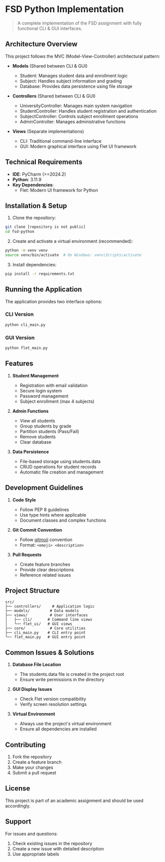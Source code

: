 # FSD Python Implementation

> A complete implementation of the FSD assignment with fully functional CLI & GUI interfaces.

## Architecture Overview

This project follows the MVC (Model-View-Controller) architectural pattern:

- **Models** (Shared between CLI & GUI)
  - Student: Manages student data and enrollment logic
  - Subject: Handles subject information and grading
  - Database: Provides data persistence using file storage
- **Controllers** (Shared between CLI & GUI)

  - UniversityController: Manages main system navigation
  - StudentController: Handles student registration and authentication
  - SubjectController: Controls subject enrollment operations
  - AdminController: Manages administrative functions

- **Views** (Separate implementations)
  - CLI: Traditional command-line interface
  - GUI: Modern graphical interface using Flet UI framework

## Technical Requirements

- **IDE**: PyCharm (>=2024.2)
- **Python**: 3.11.9
- **Key Dependencies**:
  - Flet: Modern UI framework for Python

## Installation & Setup

1. Clone the repository:

```bash
git clone [repository is not public]
cd fsd-python
```

2. Create and activate a virtual environment (recommended):

```bash
python -m venv venv
source venv/bin/activate  # On Windows: venv\Scripts\activate
```

3. Install dependencies:

```bash
pip install -r requirements.txt
```

## Running the Application

The application provides two interface options:

### CLI Version

```bash
python cli_main.py
```

### GUI Version

```bash
python flet_main.py
```

## Features

1. **Student Management**

   - Registration with email validation
   - Secure login system
   - Password management
   - Subject enrollment (max 4 subjects)

2. **Admin Functions**

   - View all students
   - Group students by grade
   - Partition students (Pass/Fail)
   - Remove students
   - Clear database

3. **Data Persistence**
   - File-based storage using students.data
   - CRUD operations for student records
   - Automatic file creation and management

## Development Guidelines

1. **Code Style**

   - Follow PEP 8 guidelines
   - Use type hints where applicable
   - Document classes and complex functions

2. **Git Commit Convention**

   - Follow [gitmoji](https://gitmoji.dev/) convention
   - Format: `<emoji> <description>`

3. **Pull Requests**
   - Create feature branches
   - Provide clear descriptions
   - Reference related issues

## Project Structure

```
src/
├── controllers/     # Application logic
├── models/         # Data models
├── views/          # User interfaces
│   ├── cli/       # Command line views
│   └── flet_ui/   # GUI views
├── core/           # Core utilities
├── cli_main.py    # CLI entry point
└── flet_main.py   # GUI entry point
```

## Common Issues & Solutions

1. **Database File Location**

   - The students.data file is created in the project root
   - Ensure write permissions in the directory

2. **GUI Display Issues**

   - Check Flet version compatibility
   - Verify screen resolution settings

3. **Virtual Environment**
   - Always use the project's virtual environment
   - Ensure all dependencies are installed

## Contributing

1. Fork the repository
2. Create a feature branch
3. Make your changes
4. Submit a pull request

## License

This project is part of an academic assignment and should be used accordingly.

## Support

For issues and questions:

1. Check existing issues in the repository
2. Create a new issue with detailed description
3. Use appropriate labels
